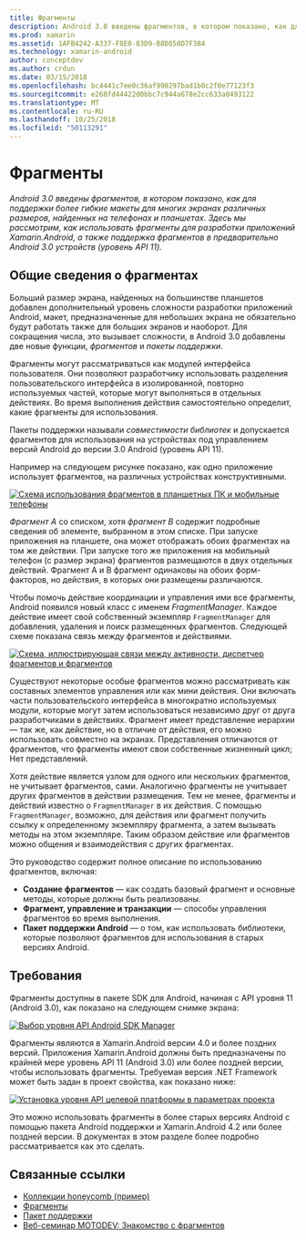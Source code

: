 ```yaml
---
title: Фрагменты
description: Android 3.0 введены фрагментов, в котором показано, как для поддержки более гибкие макеты для многих экранах различных размеров, найденных на телефонах и планшетах. Здесь мы рассмотрим, как использовать фрагменты для разработки приложений Xamarin.Android, а также поддержка фрагментов в предварительно Android 3.0 устройств (уровень API 11).
ms.prod: xamarin
ms.assetid: 1AFB4242-A337-F8E0-83D9-B8D850D7F384
ms.technology: xamarin-android
author: conceptdev
ms.author: crdun
ms.date: 03/15/2018
ms.openlocfilehash: bc4441c7ee0c36af990297bad1b0c2f0e77123f3
ms.sourcegitcommit: e268fd44422d0bbc7c944a678e2cc633a0493122
ms.translationtype: MT
ms.contentlocale: ru-RU
ms.lasthandoff: 10/25/2018
ms.locfileid: "50113291"
---
```

# <a name="fragments"></a>Фрагменты

_Android 3.0 введены фрагментов, в котором показано, как для поддержки более гибкие макеты для многих экранах различных размеров, найденных на телефонах и планшетах. Здесь мы рассмотрим, как использовать фрагменты для разработки приложений Xamarin.Android, а также поддержка фрагментов в предварительно Android 3.0 устройств (уровень API 11)._

## <a name="fragments-overview"></a>Общие сведения о фрагментах

Больший размер экрана, найденных на большинстве планшетов добавлен дополнительный уровень сложности разработки приложений Android, макет, предназначенные для небольших экрана не обязательно будут работать также для больших экранов и наоборот. Для сокращения числа, это вызывает сложности, в Android 3.0 добавлены две новые функции, *фрагментов* и *пакеты поддержки*.

Фрагменты могут рассматриваться как модулей интерфейса пользователя. Они позволяют разработчику использовать разделения пользовательского интерфейса в изолированной, повторно используемых частей, которые могут выполняться в отдельных действиях. Во время выполнения действия самостоятельно определит, какие фрагменты для использования.

Пакеты поддержки называли *совместимости библиотек* и допускается фрагментов для использования на устройствах под управлением версий Android до версии 3.0 Android (уровень API 11).

Например на следующем рисунке показано, как одно приложение использует фрагментов, на различных устройствах конструктивными.

[![Схема использования фрагментов в планшетных ПК и мобильные телефоны](images/00.png)](images/00.png#lightbox)

*Фрагмент A* со списком, хотя *фрагмент B* содержит подробные сведения об элементе, выбранном в этом списке. При запуске приложения на планшете, она может отображать обоих фрагментах на том же действии. При запуске того же приложения на мобильный телефон (с размер экрана) фрагментов размещаются в двух отдельных действий. Фрагмент A и B фрагмент одинаковы на обоих форм-факторов, но действия, в которых они размещены различаются.

Чтобы помочь действие координации и управления ими все фрагменты, Android появился новый класс с именем *FragmentManager*. Каждое действие имеет свой собственный экземпляр `FragmentManager` для добавления, удаления и поиск размещенных фрагментов. Следующей схеме показана связь между фрагментов и действиями.

[![Схема, иллюстрирующая связи между активности, диспетчер фрагментов и фрагментов](images/01.png)](images/01.png#lightbox)

Существуют некоторые особые фрагментов можно рассматривать как составных элементов управления или как мини действия. Они включать части пользовательского интерфейса в многократно используемых модули, которые могут затем использоваться независимо друг от друга разработчиками в действиях. Фрагмент имеет представление иерархии — так же, как действие, но в отличие от действия, его можно использовать совместно на экранах. Представления отличаются от фрагментов, что фрагменты имеют свои собственные жизненный цикл; Нет представлений.

Хотя действие является узлом для одного или нескольких фрагментов, не учитывает фрагментов, сами. Аналогично фрагменты не учитывает других фрагментов в действии размещения. Тем не менее, фрагменты и действий известно о `FragmentManager` в их действия. С помощью `FragmentManager`, возможно, для действия или фрагмент получить ссылку к определенному экземпляру фрагмента, а затем вызывать методы на этом экземпляре. Таким образом действие или фрагментов можно общения и взаимодействия с других фрагментах.

Это руководство содержит полное описание по использованию фрагментов, включая:

-   **Создание фрагментов** — как создать базовый фрагмент и основные методы, которые должны быть реализованы.
-   **Фрагмент, управление и транзакции** — способы управления фрагментов во время выполнения.
-   **Пакет поддержки Android** — о том, как использовать библиотеки, которые позволяют фрагментов для использования в старых версиях Android.


## <a name="requirements"></a>Требования

Фрагменты доступны в пакете SDK для Android, начиная с API уровня 11 (Android 3.0), как показано на следующем снимке экрана:

[![Выбор уровня API Android SDK Manager](images/02.png)](images/02.png#lightbox)

Фрагменты являются в Xamarin.Android версии 4.0 и более поздних версий. Приложения Xamarin.Android должны быть предназначены по крайней мере уровень API 11 (Android 3.0) или более поздней версии, чтобы использовать фрагменты. Требуемая версия .NET Framework может быть задан в проект свойства, как показано ниже:

[![Установка уровня API целевой платформы в параметрах проекта](images/03-sml.png)](images/03.png#lightbox)

Это можно использовать фрагменты в более старых версиях Android с помощью пакета Android поддержки и Xamarin.Android 4.2 или более поздней версии. В документах в этом разделе более подробно рассматривается как это сделать.


## <a name="related-links"></a>Связанные ссылки

- [Коллекции honeycomb (пример)](https://developer.xamarin.com/samples/monodroid/HoneycombGallery)
- [Фрагменты](http://developer.android.com/guide/topics/fundamentals/fragments.html)
- [Пакет поддержки](http://developer.android.com/sdk/compatibility-library.html)
- [Веб-семинар MOTODEV: Знакомство с фрагментов](http://motodev.adobeconnect.com/p9h1aqk3ttn/)
